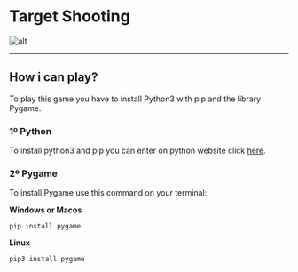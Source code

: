 # Target Shooting

![alt](./screenshots/Captura%20de%20ecrã%20de%202022-07-26%2009-37-20.png)

----------

## **How i can play?**

To play this game you have to install Python3 with pip and the library Pygame.

### **1º Python**

To install python3 and pip you can enter on python website click [here](https://python.org).

### **2º Pygame**

To install Pygame use this command on your terminal:

**Windows or Macos**
```
pip install pygame
```
**Linux**
```
pip3 install pygame
```
